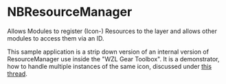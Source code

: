# NBResourceManager

Allows Modules to register (Icon-) Resources to the layer and allows other modules to 
access them via an ID.

This sample application is a strip down version of an internal version of ResourceManager
use inside the "WZL Gear Toolbox". It is a demonstrator, how to handle multiple instances
of the same icon, discussed under [this thread][apache-nb-multiicon].


[apache-nb-multiicon]: https://lists.apache.org/thread.html/e06c1b9b199199c307ddc66ac799b60623195c6c633270ccf0a4e89f@%3Cdev.netbeans.apache.org%3E
